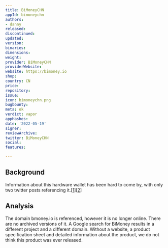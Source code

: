 ```yaml
---
title: BiMoneyCHN
appId: bimoneychn
authors:
- danny
released: 
discontinued: 
updated: 
version: 
binaries: 
dimensions: 
weight: 
provider: BiMoneyCHN
providerWebsite: 
website: https://bimoney.io
shop: 
country: CN
price: 
repository: 
issue: 
icon: bimoneychn.png
bugbounty: 
meta: ok
verdict: vapor
appHashes: 
date: '2022-05-19'
signer: 
reviewArchive: 
twitter: BiMoneyCHN
social: 
features: 

---
```


## Background 

Information about this hardware wallet has been hard to come by, with only two twitter posts referencing it.[[1](https://twitter.com/BiMoneyCHN/status/1049210366620835840)][[2](https://twitter.com/SwftCoin/status/1067915429560049664)] 

## Analysis 

The domain bmoney.io is referenced, however it is no longer online. There are no archived versions of it. A Google search for BiMoney results in a different project and a different domain. Without a website, a product specification sheet and detailed information about the product, we do not think this product was ever released.


